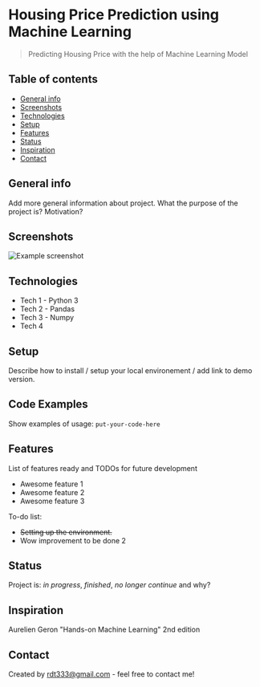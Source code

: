 # Housing Price Prediction using Machine Learning
> Predicting Housing Price with the help of Machine Learning Model

## Table of contents
* [General info](#general-info)
* [Screenshots](#screenshots)
* [Technologies](#technologies)
* [Setup](#setup)
* [Features](#features)
* [Status](#status)
* [Inspiration](#inspiration)
* [Contact](#contact)

## General info
Add more general information about project. What the purpose of the project is? Motivation?

## Screenshots
![Example screenshot](./img/screenshot.png)

## Technologies
* Tech 1 - Python 3
* Tech 2 - Pandas
* Tech 3 - Numpy
* Tech 4

## Setup
Describe how to install / setup your local environement / add link to demo version.

## Code Examples
Show examples of usage:
`put-your-code-here`

## Features
List of features ready and TODOs for future development
* Awesome feature 1
* Awesome feature 2
* Awesome feature 3

To-do list:
* ~~Setting up the environment.~~ 
* Wow improvement to be done 2

## Status
Project is: _in progress_, _finished_, _no longer continue_ and why?

## Inspiration
Aurelien Geron "Hands-on Machine Learning" 2nd edition

## Contact
Created by rdt333@gmail.com - feel free to contact me!

